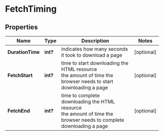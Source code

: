 # FetchTiming


## Properties

| Name | Type | Description | Notes |
|------------ | ------------- | ------------- | -------------|
**DurationTime** | **int?** | indicates how many seconds it took to download a page |[optional]|
**FetchStart** | **int?** | time to start downloading the HTML resource<br>the amount of time the browser needs to start downloading a page |[optional]|
**FetchEnd** | **int?** | time to complete downloading the HTML resource<br>the amount of time the browser needs to complete downloading a page |[optional]|